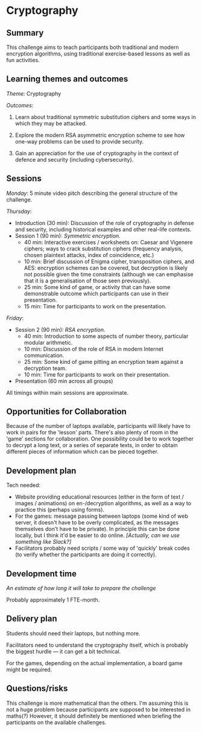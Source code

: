 # Cryptography

## Summary

This challenge aims to teach participants both traditional and modern encryption algorithms, using traditional exercise-based lessons as well as fun activities.

## Learning themes and outcomes

*Theme:* Cryptography

*Outcomes:*

1. Learn about traditional symmetric substitution ciphers and some ways in which they may be attacked.

2. Explore the modern RSA asymmetric encryption scheme to see how one-way problems can be used to provide security.

3. Gain an appreciation for the use of cryptography in the context of defence and security (including cybersecurity).


## Sessions

*Monday*: 5 minute video pitch describing the general structure of the challenge.

*Thursday*:
 - Introduction (30 min): Discussion of the role of cryptography in defense and security, including historical examples and other real-life contexts.
 - Session 1 (90 min): *Symmetric encryption.*
   - 40 min: Interactive exercises / worksheets on: Caesar and Vigenere ciphers; ways to crack substitution ciphers (frequency analysis, chosen plaintext attacks, index of coincidence, etc.)
   - 10 min: Brief discussion of Enigma cipher, transposition ciphers, and AES: encryption schemes can be covered, but decryption is likely not possible given the time constraints (although we can emphasise that it is a generalisation of those seen previously).
   - 25 min: Some kind of game, or activity that can have some demonstrable outcome which participants can use in their presentation.
   - 15 min: Time for participants to work on the presentation.

*Friday*:
 - Session 2 (90 min): *RSA encryption.*
   - 40 min: Introduction to some aspects of number theory, particular modular arithmetic.
   - 10 min: Discussion of the role of RSA in modern Internet communication.
   - 25 min: Some kind of game pitting an encryption team against a decryption team.
   - 10 min: Time for participants to work on their presentation.
 - Presentation (60 min across all groups)

All timings within main sessions are approximate.

## Opportunities for Collaboration

Because of the number of laptops available, participants will likely have to work in pairs for the 'lesson' parts.
There's also plenty of room in the 'game' sections for collaboration.
One possibility could be to work together to decrypt a long text, or a series of separate texts, in order to obtain different pieces of information which can be pieced together.

## Development plan

Tech needed: 

 - Website providing educational resources (either in the form of text / images / animations) on en-/decryption algorithms, as well as a way to practice this (perhaps using forms).
 - For the games: message passing between laptops (some kind of web server, it doesn't have to be overly complicated, as the messages themselves don't have to be private). In principle this can be done locally, but I think it'd be easier to do online. *[Actually, can we use something like Slack?]*
 - Facilitators probably need scripts / some way of 'quickly' break codes (to verify whether the participants are doing it correctly).

## Development time

_An estimate of how long it will take to prepare the challenge_

Probably approximately 1 FTE-month.

## Delivery plan

Students should need their laptops, but nothing more.

Facilitators need to understand the cryptography itself, which is probably the biggest hurdle — it can get a bit technical.

For the games, depending on the actual implementation, a board game might be required.

## Questions/risks

This challenge is more mathematical than the others.
I'm assuming this is not a huge problem because participants are supposed to be interested in maths(?)
However, it should definitely be mentioned when briefing the participants on the available challenges.
